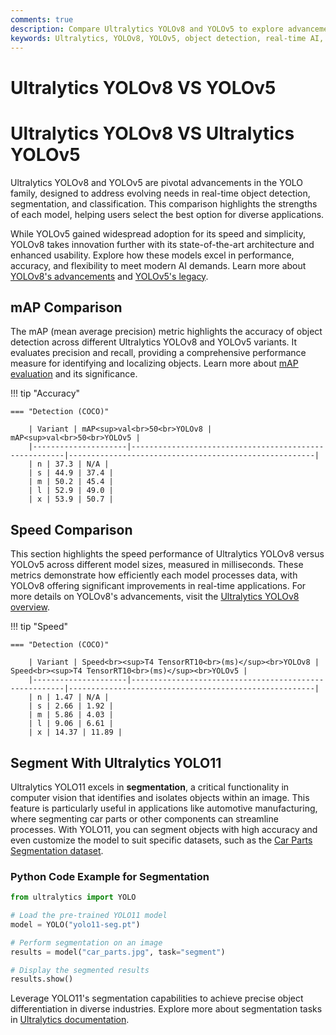 ```yaml
---
comments: true
description: Compare Ultralytics YOLOv8 and YOLOv5 to explore advancements in object detection, real-time AI, and edge AI. Discover how these state-of-the-art computer vision models differ in speed, accuracy, and versatility for various applications.
keywords: Ultralytics, YOLOv8, YOLOv5, object detection, real-time AI, edge AI, computer vision, model comparison
---
```


# Ultralytics YOLOv8 VS YOLOv5

# Ultralytics YOLOv8 VS Ultralytics YOLOv5

Ultralytics YOLOv8 and YOLOv5 are pivotal advancements in the YOLO family, designed to address evolving needs in real-time object detection, segmentation, and classification. This comparison highlights the strengths of each model, helping users select the best option for diverse applications.

While YOLOv5 gained widespread adoption for its speed and simplicity, YOLOv8 takes innovation further with its state-of-the-art architecture and enhanced usability. Explore how these models excel in performance, accuracy, and flexibility to meet modern AI demands. Learn more about [YOLOv8's advancements](https://docs.ultralytics.com/models/yolov8/) and [YOLOv5's legacy](https://github.com/ultralytics/yolov5).

## mAP Comparison

The mAP (mean average precision) metric highlights the accuracy of object detection across different Ultralytics YOLOv8 and YOLOv5 variants. It evaluates precision and recall, providing a comprehensive performance measure for identifying and localizing objects. Learn more about [mAP evaluation](https://www.ultralytics.com/glossary/mean-average-precision-map) and its significance.

!!! tip "Accuracy"

    === "Detection (COCO)"

    	| Variant | mAP<sup>val<br>50<br>YOLOv8 | mAP<sup>val<br>50<br>YOLOv5 |
    	|---------------------|-------------------------------------------------------|-------------------------------------------------------|
    	| n | 37.3 | N/A |
    	| s | 44.9 | 37.4 |
    	| m | 50.2 | 45.4 |
    	| l | 52.9 | 49.0 |
    	| x | 53.9 | 50.7 |

## Speed Comparison

This section highlights the speed performance of Ultralytics YOLOv8 versus YOLOv5 across different model sizes, measured in milliseconds. These metrics demonstrate how efficiently each model processes data, with YOLOv8 offering significant improvements in real-time applications. For more details on YOLOv8's advancements, visit the [Ultralytics YOLOv8 overview](https://docs.ultralytics.com/models/yolov8/).

!!! tip "Speed"

    === "Detection (COCO)"

    	| Variant | Speed<br><sup>T4 TensorRT10<br>(ms)</sup><br>YOLOv8 | Speed<br><sup>T4 TensorRT10<br>(ms)</sup><br>YOLOv5 |
    	|---------------------|-------------------------------------------------------|-------------------------------------------------------|
    	| n | 1.47 | N/A |
    	| s | 2.66 | 1.92 |
    	| m | 5.86 | 4.03 |
    	| l | 9.06 | 6.61 |
    	| x | 14.37 | 11.89 |

## Segment With Ultralytics YOLO11

Ultralytics YOLO11 excels in **segmentation**, a critical functionality in computer vision that identifies and isolates objects within an image. This feature is particularly useful in applications like automotive manufacturing, where segmenting car parts or other components can streamline processes. With YOLO11, you can segment objects with high accuracy and even customize the model to suit specific datasets, such as the [Car Parts Segmentation dataset](https://docs.ultralytics.com/datasets/segment/carparts-seg/).

### Python Code Example for Segmentation

```python
from ultralytics import YOLO

# Load the pre-trained YOLO11 model
model = YOLO("yolo11-seg.pt")

# Perform segmentation on an image
results = model("car_parts.jpg", task="segment")

# Display the segmented results
results.show()
```

Leverage YOLO11's segmentation capabilities to achieve precise object differentiation in diverse industries. Explore more about segmentation tasks in [Ultralytics documentation](https://docs.ultralytics.com/tasks/segment/).

